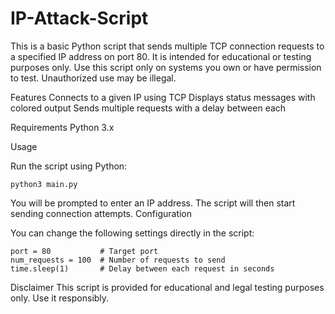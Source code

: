 # IP-Attack-Script
This is a basic Python script that sends multiple TCP connection requests to a specified IP address on port 80. It is intended for educational or testing purposes only.  Use this script only on systems you own or have permission to test. Unauthorized use may be illegal.

Features
Connects to a given IP using TCP
Displays status messages with colored output
Sends multiple requests with a delay between each

Requirements
Python 3.x

Usage

Run the script using Python:

    python3 main.py

You will be prompted to enter an IP address. The script will then start sending connection attempts.
Configuration

You can change the following settings directly in the script:

    port = 80           # Target port
    num_requests = 100  # Number of requests to send
    time.sleep(1)       # Delay between each request in seconds

Disclaimer
This script is provided for educational and legal testing purposes only. Use it responsibly.
